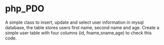 # php_PDO

A simple class to insert, update and select user information in mysql database, the table stores users first name, second name and age. Create a simple user table with four columns (id, fname,sname,age) to check this code.
